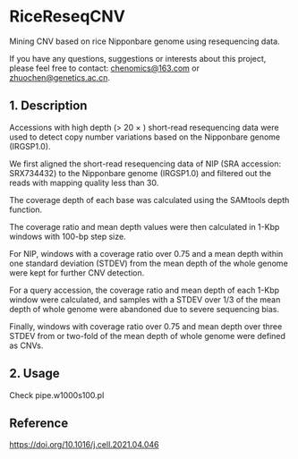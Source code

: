 # RiceReseqCNV
Mining CNV based on rice Nipponbare genome using resequencing data.

If you have any questions, suggestions or interests about this project, please feel free to contact: chenomics@163.com or zhuochen@genetics.ac.cn.

## 1. Description
Accessions with high depth (> 20 × ) short-read resequencing data were used to detect copy number variations based on the Nipponbare genome (IRGSP1.0). 

We first aligned the short-read resequencing data of NIP (SRA accession: SRX734432) to the Nipponbare genome (IRGSP1.0) and filtered out the reads with mapping quality less than 30. 

The coverage depth of each base was calculated using the SAMtools depth function. 

The coverage ratio and mean depth values were then calculated in 1-Kbp windows with 100-bp step size. 

For NIP, windows with a coverage ratio over 0.75 and a mean depth within one standard deviation (STDEV) from the mean depth of the whole genome were kept for further CNV detection. 

For a query accession, the coverage ratio and mean depth of each 1-Kbp window were calculated, and samples with a STDEV over 1/3 of the mean depth of whole genome were abandoned due to severe sequencing bias. 

Finally, windows with coverage ratio over 0.75 and mean depth over three STDEV from or two-fold of the mean depth of whole genome were defined as CNVs.

## 2. Usage
Check pipe.w1000s100.pl

## Reference
https://doi.org/10.1016/j.cell.2021.04.046
